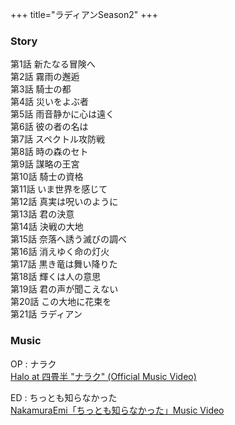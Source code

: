 +++
title="ラディアンSeason2"
+++

### Story
第1話 新たなる冒険へ\
第2話 霧雨の邂逅\
第3話 騎士の都\
第4話 災いをよぶ者\
第5話 雨音静かに心は遠く\
第6話 彼の者の名は\
第7話 スペクトル攻防戦\
第8話 時の森のセト\
第9話 謀略の王宮\
第10話 騎士の資格\
第11話 いま世界を感じて\
第12話 真実は呪いのように\
第13話 君の決意\
第14話 決戦の大地\
第15話 奈落へ誘う滅びの調べ\
第16話 消えゆく命の灯火\
第17話 黒き竜は舞い降りた\
第18話 輝くは人の意思\
第19話 君の声が聞こえない\
第20話 この大地に花束を\
第21話 ラディアン

### Music
OP : ナラク\
[Halo at 四畳半 "ナラク" (Official Music Video)](https://www.youtube.com/watch?v=6p1ihtNrWwY)

ED : ちっとも知らなかった\
[NakamuraEmi「ちっとも知らなかった」Music Video](https://www.youtube.com/watch?v=QUaYq9-_bcs)

